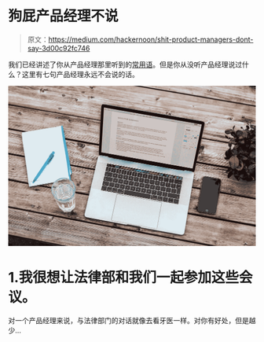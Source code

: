 # 狗屁产品经理不说

> 原文：<https://medium.com/hackernoon/shit-product-managers-dont-say-3d00c92fc746>

我们已经讲述了你从产品经理那里听到的[常用语](https://hackernoon.com/shit-product-managers-say-translated-1628d08aa7dd)。但是你从没听产品经理说过什么？这里有七句产品经理永远不会说的话。

![](img/b98f3abdc9214b247f3883b3046c4dc0.png)

# 1.我很想让法律部和我们一起参加这些会议。

对一个产品经理来说，与法律部门的对话就像去看牙医一样。对你有好处，但是越少…
